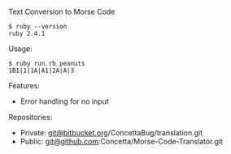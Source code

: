 Text Conversion to Morse Code

```
$ ruby --version
ruby 2.4.1
```

Usage: 

```
$ ruby run.rb peanuts
1B1|1|1A|A1|2A|A|3
```

Features:
* Error handling for no input

Repositories: 

* Private: git@bitbucket.org/ConcettaBug/translation.git
* Public: git@github.com:Concetta/Morse-Code-Translator.git
